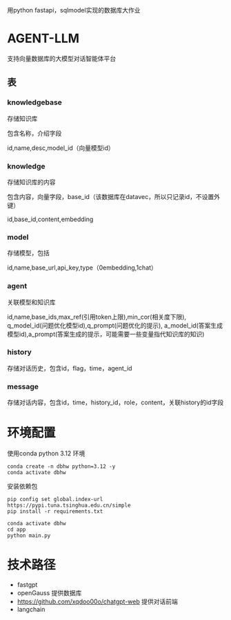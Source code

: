 用python fastapi，sqlmodel实现的数据库大作业


# AGENT-LLM

支持向量数据库的大模型对话智能体平台

## 表

### knowledgebase

存储知识库

包含名称，介绍字段

id,name,desc,model_id（向量模型id）

### knowledge

存储知识库的内容

包含内容，向量字段，base_id（该数据库在datavec，所以只记录id，不设置外键）

id,base_id,content,embedding

### model

存储模型，包括

id,name,base_url,api_key,type（0embedding,1chat）

### agent

关联模型和知识库

id,name,base_ids,max_ref(引用token上限),min_cor(相关度下限),
q_model_id(问题优化模型id),q_prompt(问题优化的提示),
a_model_id(答案生成模型id),a_prompt(答案生成的提示，可能需要一些变量指代知识库的知识)

### history

存储对话历史，包含id，flag，time，agent_id

### message

存储对话内容，包含id，time，history_id，role，content，关联history的id字段



# 环境配置

使用conda python 3.12 环境
```shell
conda create -n dbhw python=3.12 -y
conda activate dbhw
```

安装依赖包
```shell
pip config set global.index-url https://pypi.tuna.tsinghua.edu.cn/simple
pip install -r requirements.txt
```


```shell
conda activate dbhw
cd app
python main.py
```

# 技术路径
- fastgpt
- openGauss 提供数据库
- https://github.com/xqdoo00o/chatgpt-web 提供对话前端
- langchain